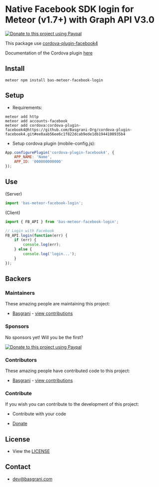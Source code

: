 # Native Facebook SDK login for Meteor (v1.7+) with Graph API V3.0

[![Donate to this project using Paypal](https://img.shields.io/badge/paypal-donate-yellow.svg)](https://www.paypal.com/cgi-bin/webscr?cmd=_s-xclick&hosted_button_id=9EARMSN5WMDDY)

This package use [cordova-plugin-facebook4](https://github.com/Basgrani-Org/cordova-plugin-facebook4)

Documentation of the Cordova plugin [here](https://github.com/Basgrani-Org/cordova-plugin-facebook4)

## Install

```
meteor npm install bas-meteor-facebook-login
```

## Setup

- Requirements:

```
meteor add http
meteor add accounts-facebook
meteor add cordova:cordova-plugin-facebook4@https://github.com/Basgrani-Org/cordova-plugin-facebook4.git#ee8aab56ee6c1f822dcab9ede1db1944100935b4
```

- Setup cordova plugin (mobile-config.js):

```js
App.configurePlugin('cordova-plugin-facebook4', {
    APP_NAME: 'Name',
    APP_ID: '000000000000'
});
```

## Use

(Server)

```js
import 'bas-meteor-facebook-login';
```

(Client)

```js
import { FB_API } from 'bas-meteor-facebook-login';

// Login with Facebook
FB_API.login(function(err) {
    if (err) {
        console.log(err);
    } else {
        console.log('login...');
    }
});
```

## Backers

### Maintainers

These amazing people are maintaining this project:

- [Basgrani](http://basgrani.com) - [view contributions](https://github.com/Basgrani-Org/bas-meteor-facebook-login/commits?author=Basgrani)

### Sponsors

No sponsors yet! Will you be the first?

[![Donate to this project using Paypal](https://img.shields.io/badge/paypal-donate-yellow.svg)](https://www.paypal.com/cgi-bin/webscr?cmd=_s-xclick&hosted_button_id=9EARMSN5WMDDY)

### Contributors

These amazing people have contributed code to this project:

- [Basgrani](http://basgrani.com) - [view contributions](https://github.com/Basgrani-Org/bas-meteor-facebook-login/commits?author=Basgrani)

### Contribute

If you wish you can contribute to the development of this project:

- Contribute with your code

- [Donate](https://www.paypal.com/cgi-bin/webscr?cmd=_s-xclick&hosted_button_id=9EARMSN5WMDDY)

## License

- View the [LICENSE](https://github.com/Basgrani-Org/bas-meteor-facebook-login/blob/master/LICENSE.md)

## Contact

- dev@basgrani.com
